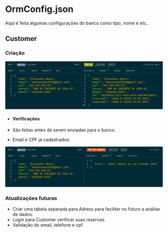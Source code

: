 # OrmConfig.json

Aqui é feita algumas configurações do banco como tipo, nome e etc..

## Customer

### Criação

![Create User](./img/CreateUser.png)

- #### Verificações

- São feitas antes de serem enviadas para o banco.
- Email e CPF já cadastrados:

![Create User Error](./img/CreateUserError.png)

### Atualizações futuras

- Criar uma tabela separada para Adress para facilitar no futuro a análise de dados.
- Login para Customer verificar suas reservas.
- Validação do email, telefone e cpf.
